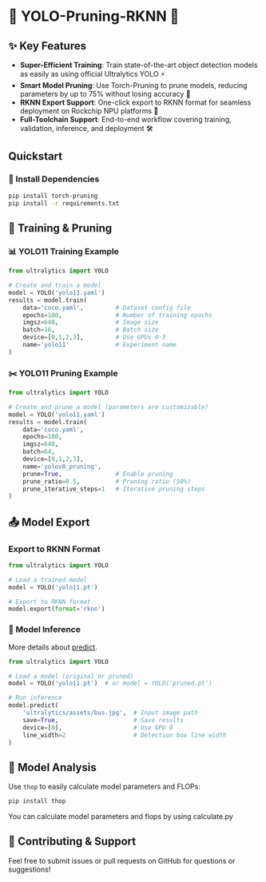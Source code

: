# 🚀 YOLO-Pruning-RKNN 🚀

## ✨ Key Features
- **Super-Efficient Training**: Train state-of-the-art object detection models as easily as using official Ultralytics YOLO ⚡
- **Smart Model Pruning**: Use Torch-Pruning to prune models, reducing parameters by up to ​75% without losing accuracy 🎯
- **RKNN Export Support**: One-click export to RKNN format for seamless deployment on Rockchip NPU platforms 🚀
- **Full-Toolchain Support**: End-to-end workflow covering training, validation, inference, and deployment 🛠️

## Quickstart
### 🔧 Install Dependencies
```bash
pip install torch-pruning 
pip install -r requirements.txt
```
## 🚂 Training & Pruning
### 📊 YOLO11 Training Example
```python
from ultralytics import YOLO

# Create and train a model
model = YOLO('yolo11.yaml')
results = model.train(
    data='coco.yaml',         # Dataset config file
    epochs=100,               # Number of training epochs
    imgsz=640,                # Image size
    batch=16,                 # Batch size
    device=[0,1,2,3],         # Use GPUs 0-3
    name='yolo11'             # Experiment name
)
```
### ✂️ YOLO11 Pruning Example

```python
from ultralytics import YOLO

# Create and prune a model (parameters are customizable)
model = YOLO('yolo11.yaml')
results = model.train(
    data='coco.yaml',
    epochs=100,
    imgsz=640,
    batch=64,
    device=[0,1,2,3],
    name='yolov8_pruning',
    prune=True,               # Enable pruning
    prune_ratio=0.5,          # Pruning ratio (50%)
    prune_iterative_steps=1   # Iterative pruning steps
)
```

## 📤 Model Export

### Export to RKNN Format
```python
from ultralytics import YOLO

# Load a trained model
model = YOLO('yolo11.pt')

# Export to RKNN format
model.export(format='rknn')
```

### 🔮 Model Inference

More details about [predict](https://docs.ultralytics.com/modes/predict/).
```python
from ultralytics import YOLO

# Load a model (original or pruned)
model = YOLO('yolo11.pt')  # or model = YOLO('pruned.pt')

# Run inference
model.predict(
    'ultralytics/assets/bus.jpg',  # Input image path
    save=True,                     # Save results
    device=[0],                    # Use GPU 0
    line_width=2                   # Detection box line width
)
```

## 🔢 Model Analysis
Use `thop` to easily calculate model parameters and FLOPs:
```bash
pip install thop
```
You can calculate model parameters and flops by using calculate.py

## 🤝 Contributing & Support
Feel free to submit issues or pull requests on GitHub for questions or suggestions!
